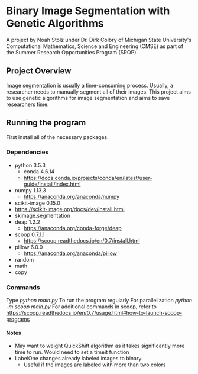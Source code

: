 # Binary Image Segmentation with Genetic Algorithms

A project by Noah Stolz under Dr. Dirk Colbry of Michigan State University's Computational Mathematics, Science and Engineering (CMSE) as part of the Summer Research Opportunities Program (SROP). 

## Project Overview
Image segmentation is usually a time-consuming process. Usually, a researcher needs to manually segment all of their images. This project aims to use genetic algorithms for image segmentation and aims to save researchers time.

## Running the program
First install all of the necessary packages.

### Dependencies
* python 3.5.3 
  * conda 4.6.14
   * https://docs.conda.io/projects/conda/en/latest/user-guide/install/index.html
* numpy 1.13.3
  * https://anaconda.org/anaconda/numpy
* scikit-image 0.15.0
 * https://scikit-image.org/docs/dev/install.html 
 * skimage.segmentation
* deap 1.2.2
  * https://anaconda.org/conda-forge/deap
* scoop 0.7.1.1
  * https://scoop.readthedocs.io/en/0.7/install.html
* pillow 6.0.0
  * https://anaconda.org/anaconda/pillow
* random 
* math
* copy

### Commands
Type *python main.py* To run the program regularly
For parallelization *python -m scoop main.py*
For additional commands in scoop, refer to https://scoop.readthedocs.io/en/0.7/usage.html#how-to-launch-scoop-programs

#### Notes
* May want to weight QuickShift algorithm as it takes significantly more time to run. Would need to set a timeit function
* LabelOne changes already labeled images to binary.
  * Useful if the images are labeled with more than two colors
  
